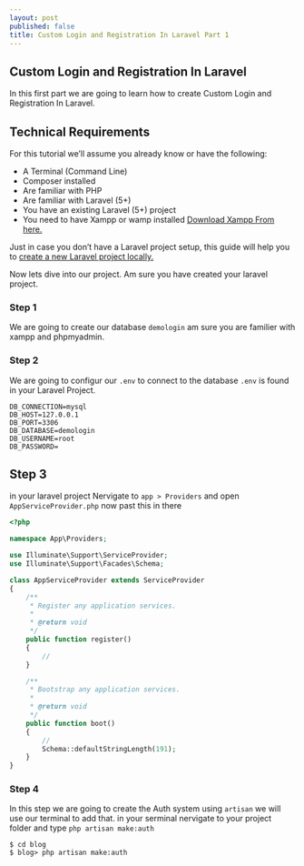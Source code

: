 ```yaml
---
layout: post
published: false
title: Custom Login and Registration In Laravel Part 1
---
```

## Custom Login and Registration In Laravel

In this first part we are going to learn how to create Custom Login and Registration In Laravel.

## Technical Requirements
For this tutorial we’ll assume you already know or have the following:

- A Terminal (Command Line)
- Composer installed
- Are familiar with PHP
- Are familiar with Laravel (5+)
- You have an existing Laravel (5+) project
- You need to have Xampp or wamp installed [Download Xampp From here.](https://www.apachefriends.org/download.html)

Just in case you don’t have a Laravel project setup, this guide will help you to [create a new Laravel project locally.](https://laravel.com/docs/5.7#installing-laravel)

Now lets dive into our project. Am sure you have created your laravel project.

### Step 1

We are going to create our database  ```demologin``` am sure you are familier with xampp and phpmyadmin.

### Step 2

We are going to configur our ```.env``` to connect to the database ``.env`` is found in your Laravel Project.

```
DB_CONNECTION=mysql
DB_HOST=127.0.0.1
DB_PORT=3306
DB_DATABASE=demologin
DB_USERNAME=root
DB_PASSWORD=
```

## Step 3

in your laravel project Nervigate to ``` app > Providers ``` and open ``AppServiceProvider.php`` now past this in there

```php
<?php

namespace App\Providers;

use Illuminate\Support\ServiceProvider;
use Illuminate\Support\Facades\Schema;

class AppServiceProvider extends ServiceProvider
{
    /**
     * Register any application services.
     *
     * @return void
     */
    public function register()
    {
        //
    }

    /**
     * Bootstrap any application services.
     *
     * @return void
     */
    public function boot()
    {
        //
        Schema::defaultStringLength(191);
    }
}

```
### Step 4

In this step we are going to create the Auth system using ``artisan`` we will use our terminal to add that.
in your serminal nervigate to your project folder and type ``php artisan make:auth``

```console
$ cd blog
$ blog> php artisan make:auth
```


